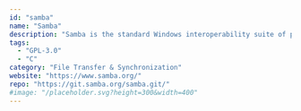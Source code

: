 ```yaml
---
id: "samba"
name: "Samba"
description: "Samba is the standard Windows interoperability suite of programs for Linux and Unix. It provides secure, stable and fast file and print services for all clients using the SMB/CIFS protocol."
tags:
  - "GPL-3.0"
  - "C"
category: "File Transfer & Synchronization"
website: "https://www.samba.org/"
repo: "https://git.samba.org/samba.git/"
#image: "/placeholder.svg?height=300&width=400"
---
```


